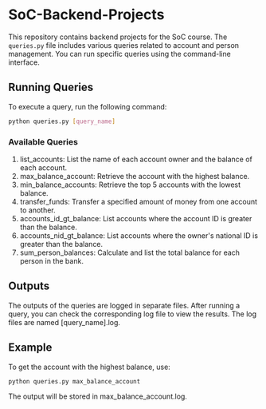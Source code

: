 # SoC-Backend-Projects

This repository contains backend projects for the SoC course. The `queries.py` file includes various queries related to account and person management. You can run specific queries using the command-line interface.

## Running Queries

To execute a query, run the following command:

```bash
python queries.py [query_name]
```

### Available Queries
1. list_accounts: List the name of each account owner and the balance of each account.
2. max_balance_account: Retrieve the account with the highest balance.
3. min_balance_accounts: Retrieve the top 5 accounts with the lowest balance.
4. transfer_funds: Transfer a specified amount of money from one account to another.
5. accounts_id_gt_balance: List accounts where the account ID is greater than the balance.
6. accounts_nid_gt_balance: List accounts where the owner's national ID is greater than the balance.
7. sum_person_balances: Calculate and list the total balance for each person in the bank.


## Outputs
The outputs of the queries are logged in separate files. After running a query, you can check the corresponding log file to view the results. The log files are named [query_name].log.
## Example
To get the account with the highest balance, use:
```bash
python queries.py max_balance_account
```
 The output will be stored in max_balance_account.log.
